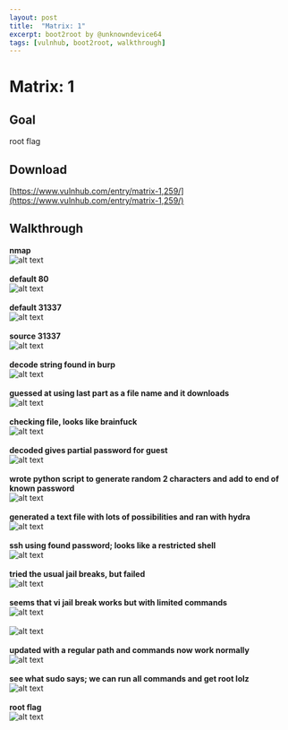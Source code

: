 ```yaml
---
layout: post
title:  "Matrix: 1"
excerpt: boot2root by @unknowndevice64
tags: [vulnhub, boot2root, walkthrough]
---
```


# Matrix: 1

## Goal
root flag

## Download
[https://www.vulnhub.com/entry/matrix-1,259/](https://www.vulnhub.com/entry/matrix-1,259/)

## Walkthrough
**nmap**
<br>![alt text](../vulnhub/Matrix_1/nmap.png)
<br><br>
**default 80**
<br>![alt text](../vulnhub/Matrix_1/default80.png)
<br><br>
**default 31337**
<br>![alt text](../vulnhub/Matrix_1/default31337.png)
<br><br>
**source 31337**
<br>![alt text](../vulnhub/Matrix_1/source31337.png)
<br><br>
**decode string found in burp**
<br>![alt text](../vulnhub/Matrix_1/decodeburp.png)
<br><br>
**guessed at using last part as a file name and it downloads**
<br>![alt text](../vulnhub/Matrix_1/filedl.png)
<br><br>
**checking file, looks like brainfuck**
<br>![alt text](../vulnhub/Matrix_1/filecheck.png)
<br><br>
**decoded gives partial password for guest**
<br>![alt text](../vulnhub/Matrix_1/brainfuckdecode.png)
<br><br>
**wrote python script to generate random 2 characters and add to end of known password**
<br>![alt text](../vulnhub/Matrix_1/guesspy.png)
<br><br>
**generated a text file with lots of possibilities and ran with hydra**
<br>![alt text](../vulnhub/Matrix_1/generatehydra.png)
<br><br>
**ssh using found password; looks like a restricted shell**
<br>![alt text](../vulnhub/Matrix_1/sshrestrict.png)
<br><br>
**tried the usual jail breaks, but failed**
<br>![alt text](../vulnhub/Matrix_1/jailbreakfail.png)
<br><br>
**seems that vi jail break works but with limited commands**
<br>![alt text](../vulnhub/Matrix_1/vibreakjail.png)
<br>
<br>![alt text](../vulnhub/Matrix_1/limitcmds.png)
<br><br>
**updated with a regular path and commands now work normally**
<br>![alt text](../vulnhub/Matrix_1/pathupdate.png)
<br><br>
**see what sudo says; we can run all commands and get root lolz**
<br>![alt text](../vulnhub/Matrix_1/sudo.png)
<br><br>
**root flag**
<br>![alt text](../vulnhub/Matrix_1/rootflag.png)
<br><br>
